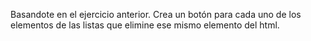 Basandote en el ejercicio anterior. Crea un botón para cada uno de los elementos de las listas que elimine ese mismo elemento del html.